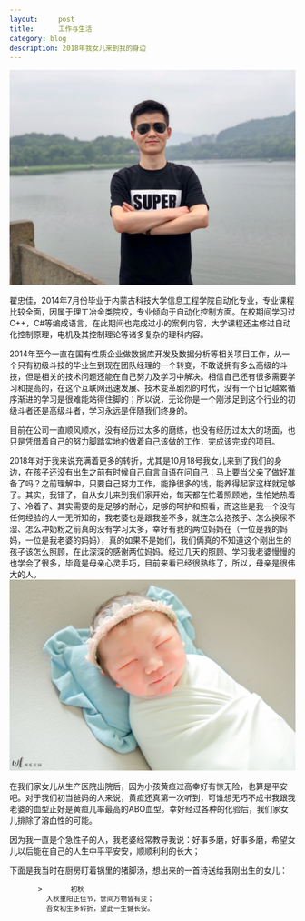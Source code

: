 ```yaml
---
layout:     post
title:      工作与生活
category: blog
description: 2018年我女儿来到我的身边
---
```



![zhaizhongjia](images/blog/2018-10-30/zhaizhongjia.jpg)

  翟忠佳，2014年7月份毕业于内蒙古科技大学信息工程学院自动化专业，专业课程比较全面，因属于理工冶金类院校，专业倾向于自动化控制方面。在校期间学习过C++，C#等编成语言，在此期间也完成过小的案例内容，大学课程还主修过自动化控制原理，电机及其控制理论等诸多复杂的理科内容。


 2014年至今一直在国有性质企业做数据库开发及数据分析等相关项目工作，从一个只有初级斗技的毕业生到现在团队经理的一个转变，不敢说拥有多么高级的斗技，但是相关的技术问题还能在自己努力及学习中解决。相信自己还有很多需要学习和提高的，在这个互联网迅速发展、技术变革剧烈的时代，没有一个日记越累循序渐进的学习是很难能站得住脚的；所以说，无论你是一个刚涉足到这个行业的初级斗者还是高级斗者，学习永远是伴随我们终身的。
    
 目前在公司一直顺风顺水，没有经历过太多的磨练，也没有经历过太大的场面，也只是凭借着自己的努力脚踏实地的做着自己该做的工作，完成该完成的项目。
 
 2018年对于我来说充满着更多的转折，尤其是10月18号我女儿来到了我们的身边，在孩子还没有出生之前有时候自己自言自语在问自己：马上要当父亲了做好准备了吗？之前理解中，只要自己努力工作，能挣很多的钱，能养得起家这样就足够了。其实，我错了，自从女儿来到我们家开始，每天都在忙着照顾她，生怕她热着了、冷着了、其实需要的是足够的耐心，足够的呵护和照看，而这些是我一个没有任何经验的人一无所知的，我老婆也是跟我差不多，就连怎么抱孩子、怎么换尿不湿、怎么冲奶粉之前真的没有学习太多，幸好有我的两位妈妈在（一位是我的妈妈，一位是我老婆的妈妈），真的如果不是她们，我们俩真的不知道这个刚出生的孩子该怎么照顾，在此深深的感谢两位妈妈。经过几天的照顾、学习我老婆慢慢的也学会了很多，毕竟是母亲心灵手巧，目前来看已经很熟练了，所以，母亲是很伟大的人。
![mylittlegirl](images/blog/2018-10-30/mylittlegirl.jpeg)
 
 在我们家女儿从生产医院出院后，因为小孩黄疸过高幸好有惊无险，也算是平安吧。对于我们初当爸妈的人来说，黄疸还真第一次听到，可谁想无巧不成书我跟我老婆的血型正好是黄疸几率最高的ABO血型。幸好经过各种的化验后，我们家女儿排除了溶血性的可能。
 
 因为我一直是个急性子的人，我老婆经常教导我说：好事多磨，好事多磨，希望女儿以后能在自己的人生中平平安安，顺顺利利的长大；
 
 下面是我当时在厨房盯着锅里的猪脚汤，想出来的一首诗送给我刚出生的女儿：
 
           >       初秋
             入秋重阳正佳节，世间万物皆有变；
             吾女初生多转折，望此一生健长安。
          
 
